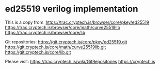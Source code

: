 ed25519 verilog implementation
==============================

This is a copy from:
https://trac.cryptech.is/browser/core/pkey/ed25519
https://trac.cryptech.is/browser/core/math/curve25519lib
https://trac.cryptech.is/browser/core/lib

Git repositories:
https://git.cryptech.is/core/pkey/ed25519.git
https://git.cryptech.is/core/math/curve25519lib.git
https://git.cryptech.is/core/lib.git

Please visit:
https://trac.cryptech.is/wiki/GitRepositories
https://cryptech.is

